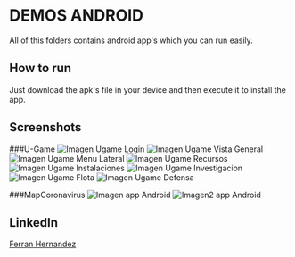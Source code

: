 # DEMOS ANDROID
All of this folders contains android app's which you can run easily.

## How to run
Just download the apk's file in your device and then execute it to install the app.

## Screenshots
###U-Game 
![Imagen Ugame Login](https://github.com/Ferranv3/Demos-Android/blob/master/Screenshots/UgameLogin.PNG)
![Imagen Ugame Vista General](https://github.com/Ferranv3/Demos-Android/blob/master/Screenshots/VistaGeneral.PNG)
![Imagen Ugame Menu Lateral](https://github.com/Ferranv3/Demos-Android/blob/master/Screenshots/MenuLateral.PNG)
![Imagen Ugame Recursos](https://github.com/Ferranv3/Demos-Android/blob/master/Screenshots/Recursos.PNG)
![Imagen Ugame Instalaciones](https://github.com/Ferranv3/Demos-Android/blob/master/Screenshots/Instalaciones.PNG)
![Imagen Ugame Investigacion](https://github.com/Ferranv3/Demos-Android/blob/master/Screenshots/Investigacion.PNG)
![Imagen Ugame Flota](https://github.com/Ferranv3/Demos-Android/blob/master/Screenshots/Flota.PNG)
![Imagen Ugame Defensa](https://github.com/Ferranv3/Demos-Android/blob/master/Screenshots/Defensa.PNG)

###MapCoronavirus
![Imagen app Android](https://github.com/Ferranv3/Demos-Android/blob/master/Screenshots/CapturaAppMapsCoronavirus.PNG) 
![Imagen2 app Android](https://github.com/Ferranv3/Demos-Android/blob/master/Screenshots/Captura2AppMapsCoronavirus.PNG)


## LinkedIn
[Ferran Hernandez](https://es.linkedin.com/in/ferran-hernández-510642187)
